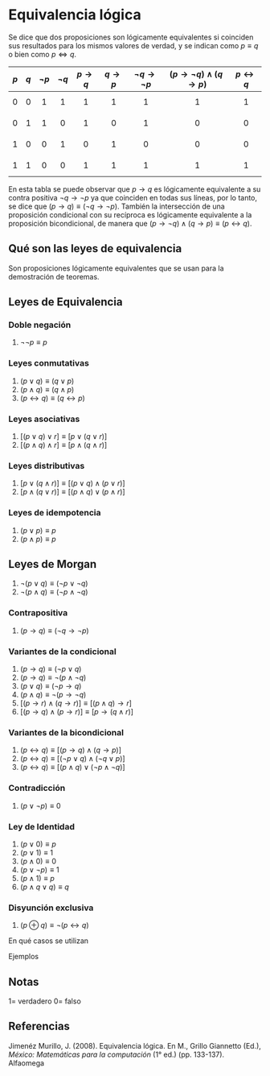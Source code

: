 # Equivalencia lógica
Se dice que dos proposiciones son lógicamente equivalentes si coinciden sus resultados para los mismos valores de verdad, y se indican como $p\equiv q$ o bien como $p\Leftrightarrow q$.

|$p$|$q$|$\neg p$|$\neg q$|$p\rightarrow q$|$q\rightarrow p$|$\neg q\rightarrow\neg p$|$(p\rightarrow\neg q)\wedge(q\rightarrow p)$|$p\leftrightarrow q$|
|-|-|-|-|-|-|-|-|-|
|$$0$$|$$0$$|$$1$$|$$1$$|$$1$$|$$1$$|$$1$$|$$1$$|$$1$$|
|$$0$$|$$1$$|$$1$$|$$0$$|$$1$$|$$0$$|$$1$$|$$0$$|$$0$$|
|$$1$$|$$0$$|$$0$$|$$1$$|$$0$$|$$1$$|$$0$$|$$0$$|$$0$$|
|$$1$$|$$1$$|$$0$$|$$0$$|$$1$$|$$1$$|$$1$$|$$1$$|$$1$$|

En esta tabla se puede observar que $p\rightarrow q$ es lógicamente equivalente a su contra positiva $\neg q\rightarrow\neg p$ ya que coinciden en todas sus líneas, por lo tanto, se dice que $(p\rightarrow q)\equiv(\neg q\rightarrow\neg p)$. También la intersección de una proposición condicional con su recíproca es lógicamente equivalente a la proposición bicondicional, de manera que $(p\rightarrow\neg q)\wedge(q\rightarrow p)\equiv(p\leftrightarrow q)$.

## Qué son las leyes de equivalencia
Son proposiciones lógicamente equivalentes que se usan para la demostración de teoremas.

## Leyes de Equivalencia
### Doble negación
1. $\neg \neg p \equiv p$
### Leyes conmutativas
1. $(p\vee q)\equiv(q\vee p)$
2. $(p \wedge q)\equiv(q \wedge p)$
3. $(p\leftrightarrow q)\equiv(q\leftrightarrow p)$

### Leyes asociativas
1. $[(p\vee q)\vee r]\equiv[p\vee(q\vee r)]$
2. $[(p\wedge q)\wedge r]\equiv[p\wedge(q\wedge r)]$

### Leyes distributivas
1. $[p\vee(q\wedge r)]\equiv[(p\vee q)\wedge(p\vee r)]$
2. $[p\wedge(q\vee r)]\equiv[(p\wedge q)\vee(p\wedge r)]$

### Leyes de idempotencia
1. $(p\vee p)\equiv p$
2. $(p\wedge p)\equiv p$

## Leyes de Morgan
1. $\neg(p\vee q)\equiv(\neg p \vee\neg q)$
2. $\neg(p\wedge q)\equiv(\neg p \wedge\neg q)$

### Contrapositiva
1. $(p\rightarrow q)\equiv(\neg q\rightarrow\neg p)$
### Variantes de la condicional
1. $(p\rightarrow q)\equiv(\neg p\vee q)$
2. $(p\rightarrow q)\equiv\neg(p\wedge\neg q)$
3. $(p\vee q)\equiv(\neg p\rightarrow q)$
4. $(p\wedge q)\equiv\neg(p\rightarrow \neg q)$
5. $[(p\rightarrow r)\wedge(q\rightarrow r)]\equiv[(p\wedge q)\rightarrow r]$
6. $[(p\rightarrow q)\wedge(p\rightarrow r)]\equiv[p\rightarrow(q\wedge r)]$

### Variantes de la bicondicional
1. $(p\leftrightarrow q)\equiv[(p\rightarrow q)\wedge(q\rightarrow p)]$
2. $(p\leftrightarrow q)\equiv[(\neg p\vee q)\wedge(\neg q\vee p)]$
3. $(p\leftrightarrow q)\equiv[(p\wedge q)\vee(\neg p\wedge\neg q)]$

### Contradicción
1. $(p\vee\neg p)\equiv0$

### Ley de Identidad
1. $(p\vee0)\equiv p$
2. $(p\vee1)\equiv1$
3. $(p\wedge0)\equiv0$
4. $(p\vee\neg p)\equiv1$
5. $(p\wedge1)\equiv p$
6. $(p\wedge q\vee q)\equiv q$

### Disyunción exclusiva
1. $(p\oplus q)\equiv\neg(p\leftrightarrow q)$

En qué casos se utilizan

Ejemplos

## Notas
$1=$ verdadero
$0=$ falso

## Referencias
Jimenéz Murillo, J. (2008). Equivalencia lógica. En M., Grillo Giannetto (Ed.), _México: Matemáticas para la computación_ (1° ed.) (pp. 133-137). Alfaomega